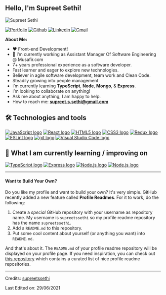 <!-- Your title -->

## Hello, I'm Supreet Sethi!

![Supreet Sethi](https://supreetssethi.com/images/banner.jpg)

<!-- Your badges
You can use the website to generate badges: https://shields.io/
-->

[![Portfolio](https://img.shields.io/badge/-Portfolio-red?style=flat&logo=appveyor&logoColor=white)](http://supreetssethi.com/)
[![Github](https://img.shields.io/badge/-Github-000?style=flat&logo=Github&logoColor=white)](https://github.com/supreetssethi)
[![Linkedin](https://img.shields.io/badge/-LinkedIn-blue?style=flat&logo=Linkedin&logoColor=white)](https://www.linkedin.com/in/supreet-s-sethi/)
[![Gmail](https://img.shields.io/badge/-Gmail-red?style=flat&logo=Gmail&logoColor=white)](mailto:supreet.s.sethi@gmail.com)

<!-- Talking about you -->

**About Me:**

- ❤️ Front-end Development!
- 🔭 I’m currently working as Assistant Manager Of Software Engineering @ Musafir.com
- 7+ years professional experience as a software developer.
- Fast learner and eager to explore new technologies.
- Believer in agile software development, team work and Clean Code.
- Steadily growing into people management
- I’m currently learning **TypeScript**, **Node**, **Mongo**, & **Express**.
- I’m looking to collaborate on anything!
- Ask me about anything, I am happy to help.
- How to reach me: **supreet.s.sethi@gmail.com**

## 🛠 Technologies and tools

[<img src="https://img.shields.io/badge/JavaScript-282C34?logo=javascript&logoColor=F7DF1E" alt="JavaScript logo" title="JavaScript"/>][tech_tools_anchor]
[<img src="https://img.shields.io/badge/React-282C34?logo=react&logoColor=blue" alt="React logo" title="React"  />][tech_tools_anchor]
[<img src="https://img.shields.io/badge/HTML5-282C34?logo=html5&logoColor=E34F26" alt="HTML5 logo" title="HTML5"  />][tech_tools_anchor]
[<img src="https://img.shields.io/badge/CSS3-282C34?logo=css3&logoColor=1572B6" alt="CSS3 logo" title="CSS3" />][tech_tools_anchor]
[<img src="https://img.shields.io/badge/Redux-282C34?logo=redux&logoColor=764ABC" alt="Redux logo" title="Redux"  />][tech_tools_anchor]
[<img src="https://img.shields.io/badge/ESLint-282C34?logo=eslint&logoColor=4B32C3" alt="ESLint logo" title="ESLint"  />][tech_tools_anchor]
[<img src="https://img.shields.io/badge/git-282C34?logo=git&logoColor=F05032" alt="git logo" title="git" />][tech_tools_anchor]
[<img src="https://img.shields.io/badge/VS%20Code-282C34?logo=visual-studio-code&logoColor=007ACC" alt="Visual Studio Code logo" title="Visual Studio Code"  />][tech_tools_anchor]

<a name="learning-next"></a>

## 📖 What I am currently learning / improving on

[<img src="https://img.shields.io/badge/TypeScript-282C34?logo=typescript&logoColor=3178C6" alt="TypeScript logo" title="TypeScript"  />][learning_now_anchor]
[<img src="https://img.shields.io/badge/Express-282C34?logo=express&logoColor=white" alt="Express logo" title="Express"  />][learning_now_anchor]
[<img src="https://img.shields.io/badge/NodeJS-282C34?logo=node.js&logoColor=68A063" alt="Node.js logo" title="Node"  />][learning_now_anchor]
[<img src="https://img.shields.io/badge/MongoDB-282C34?logo=MongoDB&logoColor=68A063" alt="Node.js logo" title="Node"  />][learning_now_anchor]

<!-- ## 👾 What I am interested in learning at some point
[<img src="https://img.shields.io/badge/Flutter-282C34?logo=flutter&logoColor=02569B" alt="Flutter logo" title="Flutter" height="25" />][learning_next_anchor] -->

[tech_tools_anchor]: #bonjour--
[learning_now_anchor]: #learning-now
[learning_next_anchor]: #learning-next

<!--
**supreetssethi/supreetssethi** is a ✨ _special_ ✨ repository because its `README.md` (this file) appears on your GitHub profile.

Here are some ideas to get you started:

- 🔭 I’m currently working on ...
- 🌱 I’m currently learning ...
- 👯 I’m looking to collaborate on ...
- 🤔 I’m looking for help with ...
- 💬 Ask me about ...
- 📫 How to reach me: ...
- 😄 Pronouns: ...
- ⚡ Fun fact: ...
-->

<hr>

#### Want to Build Your Own?

Do you like my profile and want to build your own? It's very simple. GitHub recently added a new feature called **Profile Readmes**. For it to work, do the following:

1. Create a _special_ GitHub repository with your username as repository name. My username is `supreetssethi` so my profile readme repository has the name `supreetssethi`.
1. Add a `README.md` to this repository.
1. Put some cool content about yourself (or anything you want) into `README.md`.

And that's about it. The `README.md` of your profile readme repository will be displayed on your profile page. If you need inspiration, you can check out [this repository](https://github.com/abhisheknaiidu/awesome-github-profile-readme) which contains a curated list of nice profile readme repositories.

---

Credits: [supreetssethi](https://github.com/supreetssethi)

Last Edited on: 29/06/2021
